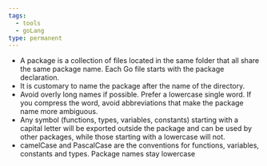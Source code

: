 ```yaml
---
tags:
  - tools
  - goLang
type: permanent
---
```

- A package is a collection of files located in the same folder that all share the same package name. Each Go file starts with the package declaration.
- It is customary to name the package after the name of the directory.
- Avoid overly long names if possible. Prefer a lowercase single word. If you compress the word, avoid abbreviations that make the package name more ambiguous.
- Any symbol (functions, types, variables, constants) starting with a capital letter will be exported outside the package and can be used by other packages, while those starting with a lowercase will not.
- camelCase and PascalCase are the conventions for functions, variables, constants and types. Package names stay lowercase
